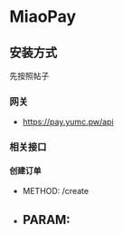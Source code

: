 # MiaoPay

## 安装方式
先按照帖子 

### 网关
- https://pay.yumc.pw/api

### 相关接口

#### 创建订单
- METHOD: /create
- PARAM: 
  - 
